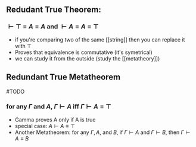 ## Redudant True Theorem:
### $\vdash \top \equiv A \equiv A$ and $\vdash A \equiv A \equiv \top$
- if you're comparing two of the same [[string]] then you can replace it with $\top$
- Proves that equivalence is commutative (it's symetrical)
- we can study it from the outside (study the [[metatheory]])

## Redundant True Metatheorem
#TODO 
### for any $\Gamma$ and $A$, $\Gamma \vdash A$ iff $\Gamma \vdash A \equiv \top$
- Gamma proves A only if A is true
- special case: $A \vdash A \equiv \top$
- Another Metatheorem: for any $\Gamma, A,$ and $B$, if $\Gamma \vdash A$ and $\Gamma \vdash B$, then $\Gamma \vdash A\equiv B$